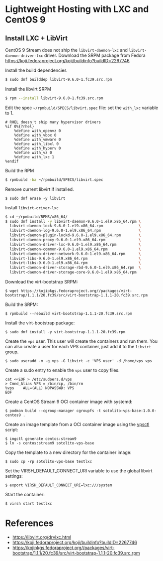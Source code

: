 # Lightweight Hosting with LXC and CentOS 9

## Install LXC + LibVirt

CentOS 9 Stream does not ship the `libvirt-daemon-lxc` and `libvirt-daemon-driver-lxc` driver.
Download the SRPM package from Fedora https://koji.fedoraproject.org/koji/buildinfo?buildID=2267746

Install the build dependencies
```bash
$ sudo dnf builddep libvirt-9.6.0-1.fc39.src.rpm
```

Install the libvirt SRPM 

```bash
$ rpm --install libvirt-9.6.0-1.fc39.src.rpm
```

Edit the spec `~/rpmbuild/SPECS/libvirt.spec` file: set the `with_lxc` variable to 1.

```
# RHEL doesn't ship many hypervisor drivers
%if 0%{?rhel}
    %define with_openvz 0
    %define with_vbox 0
    %define with_vmware 0
    %define with_libxl 0
    %define with_hyperv 0
    %define with_vz 0
    %define with_lxc 1
%endif
```

Build the RPM

```bash
$ rpmbuild -ba ~/rpmbuild/SPECS/libvirt.spec
```

Remove current libvirt if installed.

```
$ sudo dnf erase -y libvirt
```

Install `libvirt-driver-lxc`

```bash
$ cd ~/rpmbuild/RPMS/x86_64/
$ sudo dnf install -y libvirt-daemon-9.6.0-1.el9.x86_64.rpm \
  libvirt-daemon-lock-9.6.0-1.el9.x86_64.rpm                \ 
  libvirt-daemon-log-9.6.0-1.el9.x86_64.rpm                 \
  libvirt-daemon-plugin-lockd-9.6.0-1.el9.x86_64.rpm        \
  libvirt-daemon-proxy-9.6.0-1.el9.x86_64.rpm               \
  libvirt-daemon-driver-lxc-9.6.0-1.el9.x86_64.rpm          \
  libvirt-daemon-common-9.6.0-1.el9.x86_64.rpm              \
  libvirt-daemon-driver-network-9.6.0-1.el9.x86_64.rpm      \
  libvirt-libs-9.6.0-1.el9.x86_64.rpm                       \
  libvirt-libs-9.6.0-1.el9.x86_64.rpm                       \
  libvirt-daemon-driver-storage-rbd-9.6.0-1.el9.x86_64.rpm  \
  libvirt-daemon-driver-storage-core-9.6.0-1.el9.x86_64.rpm
```

Download the virt-bootstrap SRPM:

```
$ wget https://kojipkgs.fedoraproject.org//packages/virt-bootstrap/1.1.1/20.fc39/src/virt-bootstrap-1.1.1-20.fc39.src.rpm
```

Build the SRPM:

```
$ rpmbuild --rebuild virt-bootstrap-1.1.1-20.fc39.src.rpm
```

Install the virt-bootstrap package:

```
$ sudo dnf install -y virt-bootstrap-1.1.1-20.fc39.rpm
```

Create the `vps` user. This user will create the containers and run them. You can also create a user for each VPS container, just add it to the `libvirt` group.

```
$ sudo useradd -m -g vps -G libvirt -c 'VPS user' -d /home/vps vps
```

Create a sudo entry to enable the `vps` user to copy files.

```
cat <<EOF > /etc/sudoers.d/vps
> Cmnd_Alias VPS = /bin/cp, /bin/rm
%vps    ALL=(ALL) NOPASSWD: VPS
EOF
```

Create a CentOS Stream 9 OCI container image with systemd:

```
$ podman build --cgroup-manager cgroupfs -t sotolito-vps-base:1.0.0-centos9 .
```

Create an image template from a OCI container image using the [vpsctl](https://github.com/SotolitoLabs/sotolito-vps/blob/master/imgctl) script:

```
$ imgctl generate centos:stream9
$ ln -s centos:stream9 sotolito-vps-base
```

Copy the template to a new directory for the container image:

```
$ sudo cp -rp sotolito-vps-base testlxc
```

Set the VIRSH_DEFAULT_CONNECT_URI variable to use the global libvirt settings:

```
$ export VIRSH_DEFAULT_CONNECT_URI=lxc:///system
```

Start the container:

```
$ virsh start testlxc
```

# References
* https://libvirt.org/drvlxc.html
* https://koji.fedoraproject.org/koji/buildinfo?buildID=2267746
* https://kojipkgs.fedoraproject.org//packages/virt-bootstrap/1.1.1/20.fc39/src/virt-bootstrap-1.1.1-20.fc39.src.rpm
